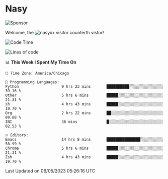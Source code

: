 # Nasy

<!--
<p align="center">
<img height="200" src="https://github-readme-stats.vercel.app/api?username=nasyxx&count_private=true&show_icons=true&theme=dracula&include_all_commits=true"/>
<img height="200" src="https://github-readme-stats.vercel.app/api/top-langs/?username=nasyxx&theme=dracula&hide=html,jupyter+notebook&count_private=true&show_icons=true"/>
</p>

  
----------------
-->

![Sponsor](https://img.shields.io/static/v1.svg?label=Sponsor&message=%E2%9D%A4&logo=GitHub&style=flat&color=pink)
 
Welcome, the ![nasyxx visitor counter](https://count.getloli.com/get/@nasyxx?theme=rule34)th vistor!
 
<!--START_SECTION:waka-->
![Code Time](http://img.shields.io/badge/Code%20Time-3%2C483%20hrs%2049%20mins-blue)

![Lines of code](https://img.shields.io/badge/From%20Hello%20World%20I%27ve%20Written-6.2%20million%20lines%20of%20code-blue)

📊 **This Week I Spent My Time On** 

```text
🕑︎ Time Zone: America/Chicago

💬 Programming Languages: 
Python                   9 hrs 23 mins       ██████████░░░░░░░░░░░░░░░   39.16 % 
Other                    5 hrs 6 mins        █████░░░░░░░░░░░░░░░░░░░░   21.31 % 
sh                       4 hrs 43 mins       █████░░░░░░░░░░░░░░░░░░░░   19.70 % 
Org                      2 hrs 22 mins       ██░░░░░░░░░░░░░░░░░░░░░░░   09.88 % 
INI                      36 mins             █░░░░░░░░░░░░░░░░░░░░░░░░   02.53 % 

🔥 Editors: 
Emacs                    14 hrs 8 mins       ███████████████░░░░░░░░░░   58.99 % 
Chrome                   5 hrs 6 mins        █████░░░░░░░░░░░░░░░░░░░░   21.31 % 
Zsh                      4 hrs 43 mins       █████░░░░░░░░░░░░░░░░░░░░   19.70 % 
```


 Last Updated on 06/05/2023 05:26:16 UTC
<!--END_SECTION:waka-->

<!-- ![visitors](https://visitor-badge.laobi.icu/badge?page_id=nasyxx.nasyxx) -->
